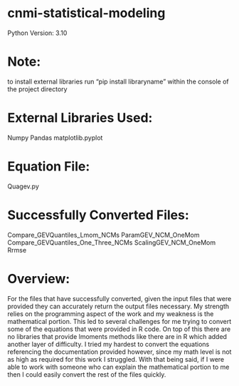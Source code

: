 # cnmi-statistical-modeling
Python Version: 3.10

# Note: 
to install external libraries run “pip install libraryname” within the console of the project directory

# External Libraries Used:
Numpy
Pandas
matplotlib.pyplot

# Equation File:
Quagev.py

# Successfully Converted Files:
Compare_GEVQuantiles_Lmom_NCMs
ParamGEV_NCM_OneMom
Compare_GEVQuantiles_One_Three_NCMs
ScalingGEV_NCM_OneMom
Rrmse

# Overview:
For the files that have successfully converted, given the input files that were provided they can accurately return the output files necessary. My strength relies on the programming aspect of the work and my weakness is the mathematical portion. This led to several challenges for me trying to convert some of the equations that were provided in R code. On top of this there are no libraries that provide lmoments methods like there are in R which added another layer of difficulty. I tried my hardest to convert the equations referencing the documentation provided however, since my math level is not as high as required for this work I struggled. With that being said, if I were able to work with someone who can explain the mathematical portion to me then I could easily convert the rest of the files quickly.
